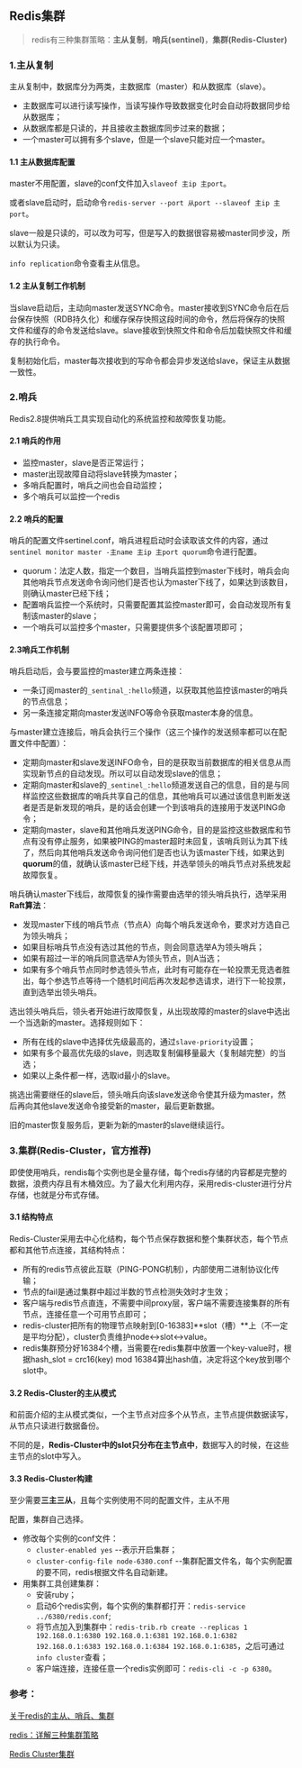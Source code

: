 ## Redis集群

> redis有三种集群策略：**主从复制**，**哨兵(sentinel)**，**集群(Redis-Cluster)**

### 1.主从复制

主从复制中，数据库分为两类，主数据库（master）和从数据库（slave）。

- 主数据库可以进行读写操作，当读写操作导致数据变化时会自动将数据同步给从数据库；
- 从数据库都是只读的，并且接收主数据库同步过来的数据；
- 一个master可以拥有多个slave，但是一个slave只能对应一个master。

#### 1.1 主从数据库配置

master不用配置，slave的conf文件加入`slaveof 主ip 主port`。

或者slave启动时，启动命令`redis-server --port 从port --slaveof 主ip 主port`。

slave一般是只读的，可以改为可写，但是写入的数据很容易被master同步没，所以默认为只读。

`info replication`命令查看主从信息。

#### 1.2 主从复制工作机制

当slave启动后，主动向master发送SYNC命令。master接收到SYNC命令后在后台保存快照（RDB持久化）和缓存保存快照这段时间的命令，然后将保存的快照文件和缓存的命令发送给slave。slave接收到快照文件和命令后加载快照文件和缓存的执行命令。

复制初始化后，master每次接收到的写命令都会异步发送给slave，保证主从数据一致性。

### 2.哨兵

Redis2.8提供哨兵工具实现自动化的系统监控和故障恢复功能。

#### 2.1 哨兵的作用

- 监控master，slave是否正常运行；
- master出现故障自动将slave转换为master；
- 多哨兵配置时，哨兵之间也会自动监控；
- 多个哨兵可以监控一个redis

#### 2.2 哨兵的配置

哨兵的配置文件sertinel.conf，哨兵进程启动时会读取该文件的内容，通过`sentinel monitor master -主name 主ip 主port quorum`命令进行配置。

- quorum：法定人数，指定一个数目，当哨兵监控到master下线时，哨兵会向其他哨兵节点发送命令询问他们是否也认为master下线了，如果达到该数目，则确认master已经下线；
- 配置哨兵监控一个系统时，只需要配置其监控master即可，会自动发现所有复制该master的slave；
- 一个哨兵可以监控多个master，只需要提供多个该配置项即可；

#### 2.3哨兵工作机制

哨兵启动后，会与要监控的master建立两条连接：

- 一条订阅master的`_sentinal_:hello`频道，以获取其他监控该master的哨兵的节点信息；
- 另一条连接定期向master发送INFO等命令获取master本身的信息。

与master建立连接后，哨兵会执行三个操作（这三个操作的发送频率都可以在配置文件中配置）：

- 定期向master和slave发送INFO命令，目的是获取当前数据库的相关信息从而实现新节点的自动发现。所以可以自动发现slave的信息；
- 定期向master和slave的`_sentinel_:hello`频道发送自己的信息，目的是与同样监控这些数据库的哨兵共享自己的信息，其他哨兵可以通过该信息判断发送者是否是新发现的哨兵，是的话会创建一个到该哨兵的连接用于发送PING命令；
- 定期向master，slave和其他哨兵发送PING命令，目的是监控这些数据库和节点有没有停止服务，如果被PING的master超时未回复，该哨兵则认为其下线了，然后向其他哨兵发送命令询问他们是否也认为该master下线，如果达到**quorum**的值，就确认该master已经下线，并选举领头的哨兵节点对系统发起故障恢复。

哨兵确认master下线后，故障恢复的操作需要由选举的领头哨兵执行，选举采用**Raft算法**：

- 发现master下线的哨兵节点（节点A）向每个哨兵发送命令，要求对方选自己为领头哨兵；
- 如果目标哨兵节点没有选过其他的节点，则会同意选举A为领头哨兵；
- 如果有超过一半的哨兵同意选举A为领头节点，则A当选；
- 如果有多个哨兵节点同时参选领头节点，此时有可能存在一轮投票无竞选者胜出，每个参选节点等待一个随机时间后再次发起参选请求，进行下一轮投票，直到选举出领头哨兵。

选出领头哨兵后，领头者开始进行故障恢复，从出现故障的master的slave中选出一个当选新的master。选择规则如下：

- 所有在线的slave中选择优先级最高的，通过`slave-priority`设置；
- 如果有多个最高优先级的slave，则选取复制偏移量最大（复制越完整）的当选；
- 如果以上条件都一样，选取id最小的slave。

挑选出需要继任的slave后，领头哨兵向该slave发送命令使其升级为master，然后再向其他slave发送命令接受新的master，最后更新数据。

旧的master恢复服务后，更新为新的master的slave继续运行。

### 3.集群(Redis-Cluster，官方推荐)

即使使用哨兵，rendis每个实例也是全量存储，每个redis存储的内容都是完整的数据，浪费内存且有木桶效应。为了最大化利用内存，采用redis-cluster进行分片存储，也就是分布式存储。

#### 3.1 结构特点

Redis-Cluster采用去中心化结构，每个节点保存数据和整个集群状态，每个节点都和其他节点连接，其结构特点：

- 所有的redis节点彼此互联（PING-PONG机制），内部使用二进制协议化传输；
- 节点的fail是通过集群中超过半数的节点检测失效时才生效；
- 客户端与redis节点直连，不需要中间proxy层，客户端不需要连接集群的所有节点，连接任意一个可用节点即可；
- redis-cluster把所有的物理节点映射到[0-16383]**slot（槽）**上（不一定是平均分配），cluster负责维护node<->slot<->value。
- redis集群预分好16384个槽，当需要在redis集群中放置一个key-value时，根据hash_slot = crc16(key) mod 16384算出hash值，决定将这个key放到哪个slot中。

#### 3.2 Redis-Cluster的主从模式

和前面介绍的主从模式类似，一个主节点对应多个从节点，主节点提供数据读写，从节点只读进行数据备份。

不同的是，**Redis-Cluster中的slot只分布在主节点中**，数据写入的时候，在这些主节点的slot中写入。

#### 3.3 Redis-Cluster构建

至少需要**三主三从**，且每个实例使用不同的配置文件，主从不用

配置，集群自己选择。

- 修改每个实例的conf文件：
  - `cluster-enabled yes`  --表示开启集群；
  - `cluster-config-file node-6380.conf`  --集群配置文件名，每个实例配置的要不同，redis根据文件名自动新建。
- 用集群工具创建集群：
  - 安装ruby；
  - 启动6个redis实例，每个实例的集群都打开：`redis-service ../6380/redis.conf`;
  - 将节点加入到集群中：`redis-trib.rb create --replicas 1 192.168.0.1:6380 192.168.0.1:6381 192.168.0.1:6382 192.168.0.1:6383 192.168.0.1:6384 192.168.0.1:6385`，之后可通过`info cluster`查看；
  - 客户端连接，连接任意一个redis实例即可：`redis-cli -c -p 6380`。

### 参考：

[关于redis的主从、哨兵、集群](https://blog.csdn.net/c295477887/article/details/52487621)

[redis：详解三种集群策略](https://blog.csdn.net/q649381130/article/details/79931791)

[Redis Cluster集群](https://www.cnblogs.com/yingchen/p/6763524.html)
